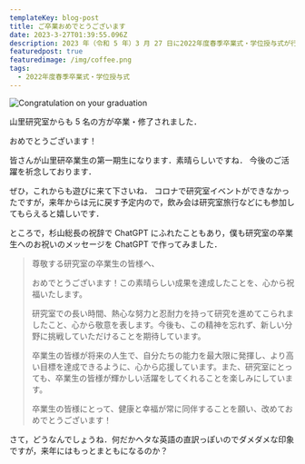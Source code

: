 ```yaml
---
templateKey: blog-post
title: ご卒業おめでとうございます
date: 2023-3-27T01:39:55.096Z
description: 2023 年（令和 5 年）3 月 27 日に2022年度春季卒業式・学位授与式が行われました．
featuredpost: true
featuredimage: /img/coffee.png
tags:
  - 2022年度春季卒業式・学位授与式
---
```


![Congratulation on your graduation](./20230327−Graduation-photo.jpeg)

山里研究室からも 5 名の方が卒業・修了されました．

おめでとうございます！

皆さんが山里研卒業生の第一期生になります．素晴らしいですね．
今後のご活躍を祈念しております．

ぜひ，これからも遊びに来て下さいね．
コロナで研究室イベントができなかったですが，来年からは元に戻す予定内ので，飲み会は研究室旅行などにも参加してもらえると嬉しいです．

ところで，杉山総長の祝辞で ChatGPT にふれたこともあり，僕も研究室の卒業生へのお祝いのメッセージを ChatGPT で作ってみました．

> 尊敬する研究室の卒業生の皆様へ、
>
> おめでとうございます！この素晴らしい成果を達成したことを、心から祝福いたします。
>
> 研究室での長い時間、熱心な努力と忍耐力を持って研究を進めてこられましたこと、心から敬意を表します。今後も、この精神を忘れず、新しい分野に挑戦していただけることを期待しています。
>
> 卒業生の皆様が将来の人生で、自分たちの能力を最大限に発揮し、より高い目標を達成できるように、心から応援しています。また、研究室にとっても、卒業生の皆様が輝かしい活躍をしてくれることを楽しみにしています。
>
> 卒業生の皆様にとって、健康と幸福が常に同伴することを願い、改めておめでとうございます！

さて，どうなんでしょうね．何だかヘタな英語の直訳っぽいのでダメダメな印象ですが，来年にはもっとまともになるのか？

